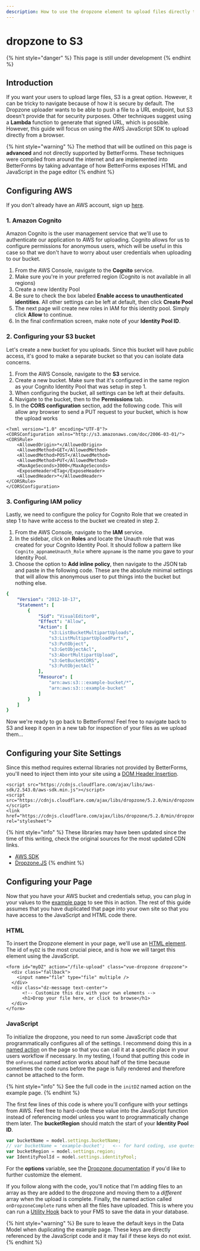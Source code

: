 ```yaml
---
description: How to use the dropzone element to upload files directly to an AWS S3 bucket.
---
```


# dropzone to S3

{% hint style="danger" %}
This page is still under development
{% endhint %}

## Introduction

If you want your users to upload large files, S3 is a great option. However, it can be tricky to navigate because of how it is secure by default. The Dropzone uploader wants to be able to push a file to a URL endpoint, but S3 doesn't provide that for security purposes. Other techniques suggest using a **Lambda** function to generate that signed URL, which is possible. However, this guide will focus on using the AWS JavaScript SDK to upload directly from a browser.

{% hint style="warning" %}
The method that will be outlined on this page is **advanced** and not directly supported by BetterForms. These techniques were compiled from around the internet and are implemented into BetterForms by taking advantage of how BetterForms exposes HTML and JavaScript in the page editor
{% endhint %}

## Configuring AWS

If you don't already have an AWS account, sign up [here](https://portal.aws.amazon.com/billing/signup#/start).

### 1. Amazon Cognito

Amazon Cognito is the user management service that we'll use to authenticate our application to AWS for uploading. Cognito allows for us to configure permissions for anonymous users, which will be useful in this case so that we don't have to worry about user credentials when uploading to our bucket.

1. From the AWS Console, navigate to the **Cognito** service.
2. Make sure you're in your preferred region \(Cognito is not available in all regions\)
3. Create a new Identity Pool
4. Be sure to check the box labeled **Enable access to unauthenticated identities**. All other settings can be left at default, then click **Create Pool**
5. The next page will create new roles in IAM for this identity pool. Simply click **Allow** to continue.
6. In the final confirmation screen, make note of your **Identity Pool ID**.

### 2. Configuring your S3 bucket

Let's create a new bucket for you uploads. Since this bucket will have public access, it's good to make a separate bucket so that you can isolate data concerns.

1. From the AWS Console, navigate to the **S3** service.
2. Create a new bucket. Make sure that it's configured in the same region as your Cognito Identity Pool that was setup in step 1.
3. When configuring the bucket, all settings can be left at their defaults.
4. Navigate to the bucket, then to the **Permissions** tab.
5. In the **CORS configuration** section, add the following code. This will allow any browser to send a PUT request to your bucket, which is how the upload works

```markup
<?xml version="1.0" encoding="UTF-8"?>
<CORSConfiguration xmlns="http://s3.amazonaws.com/doc/2006-03-01/">
<CORSRule>
    <AllowedOrigin>*</AllowedOrigin>
    <AllowedMethod>GET</AllowedMethod>
    <AllowedMethod>POST</AllowedMethod>
    <AllowedMethod>PUT</AllowedMethod>
    <MaxAgeSeconds>3000</MaxAgeSeconds>
    <ExposeHeader>ETag</ExposeHeader>
    <AllowedHeader>*</AllowedHeader>
</CORSRule>
</CORSConfiguration>
```

### 3. Configuring IAM policy

Lastly, we need to configure the policy for Cognito Role that we created in step 1 to have write access to the bucket we created in step 2.

1. From the AWS Console, navigate to the **IAM** service.
2. In the sidebar, click on **Roles** and locate the Unauth role that was created for your Cognito Identity Pool. It should follow a pattern like `Cognito_appnameUnauth_Role` where `appname` is the name you gave to your Identity Pool.
3. Choose the option to **Add inline policy**, then navigate to the JSON tab and paste in the following code. These are the absolute minimal settings that will allow this anonymous user to put things into the bucket but nothing else.

```yaml
{
    "Version": "2012-10-17",
    "Statement": [
        {
            "Sid": "VisualEditor0",
            "Effect": "Allow",
            "Action": [
                "s3:ListBucketMultipartUploads",
                "s3:ListMultipartUploadParts",
                "s3:PutObject",
                "s3:GetObjectAcl",
                "s3:AbortMultipartUpload",
                "s3:GetBucketCORS",
                "s3:PutObjectAcl"
            ],
            "Resource": [
                "arn:aws:s3:::example-bucket/*",
                "arn:aws:s3:::example-bucket"
            ]
        }
    ]
}
```

Now we're ready to go back to BetterForms! Feel free to navigate back to S3 and keep it open in a new tab for inspection of your files as we upload them...

## Configuring your Site Settings

Since this method requires external libraries not provided by BetterForms, you'll need to inject them into your site using a [DOM Header Insertion](../../site-settings/slots-code-injection.md#dom-header-insertion).

```markup
<script src="https://cdnjs.cloudflare.com/ajax/libs/aws-sdk/2.543.0/aws-sdk.min.js"></script>
<script src="https://cdnjs.cloudflare.com/ajax/libs/dropzone/5.2.0/min/dropzone.min.js"></script>
<link href="https://cdnjs.cloudflare.com/ajax/libs/dropzone/5.2.0/min/dropzone.min.css" rel="stylesheet">
```

{% hint style="info" %}
These libraries may have been updated since the time of this writing, check the original sources for the most updated CDN links.

* [AWS SDK](https://cdnjs.com/libraries/aws-sdk)
* [Dropzone.JS](https://cdnjs.com/libraries/dropzone)
{% endhint %}

## Configuring your Page

Now that you have your AWS bucket and credentials setup, you can plug in your values to the [example page](https://app.fmbetterforms.com/#/forms/formedetail?id=4994183D-C0B6-0444-A443-032904BDA204) to see this in action. The rest of this guide assumes that you have duplicated that page into your own site so that you have access to the JavaScript and HTML code there.

### HTML

To insert the Dropzone element in your page, we'll use an [HTML element](../common/html.md). The id of `myDZ` is the most crucial piece, and is how we will target this element using the JavaScript.

```markup
<form id="myDZ" action="/file-upload" class="vue-dropzone dropzone">
  <div class="fallback">
    <input name="file" type="file" multiple />
  </div>
  <div class="dz-message text-center">
      <!-- Customize this div with your own elements -->
      <h1>Drop your file here, or click to browse</h1>
  </div>
</form>
```

### JavaScript

To initialize the dropzone, you need to run some JavaScript code that programmatically configures all of the settings. I recommend doing this in a [named action](../../actions-processor/actions_named.md#defining-named-actions) on the page so that you can call it at a specific place in your users workflow if necessary. In my testing, I found that putting this code in the `onFormLoad` named action works about half of the time because sometimes the code runs before the page is fully rendered and therefore cannot be attached to the form.

{% hint style="info" %}
See the full code in the `initDZ` named action on the example page.
{% endhint %}

The first few lines of this code is where you'll configure with your settings from AWS. Feel free to hard-code these value into the JavaScript function instead of referencing model unless you want to programmatically change them later. The **bucketRegion** should match the start of your **Identity Pool ID**.

```javascript
var bucketName = model.settings.bucketName;
// var bucketName = 'example-bucket';   <-- for hard coding, use quotes
var bucketRegion = model.settings.region;
var IdentityPoolId = model.settings.identityPool;
```

For the **options** variable, see the [Dropzone documentation](https://www.dropzonejs.com/#configuration) if you'd like to further customize the element.

If you follow along with the code, you'll notice that I'm adding files to an array as they are added to the dropzone and moving them to a _different_ array when the upload is complete. Finally, the named action called `onDropzoneComplete` runs when all the files have uploaded. This is where you can run a [Utility Hook](../../actions-processor/actions_overview/runutilityhook.md) back to your FMS to save the data in your database.

{% hint style="warning" %}
Be sure to leave the default keys in the Data Model when duplicating the example page. These keys are directly referenced by the JavaScript code and it may fail if these keys do not exist.
{% endhint %}

